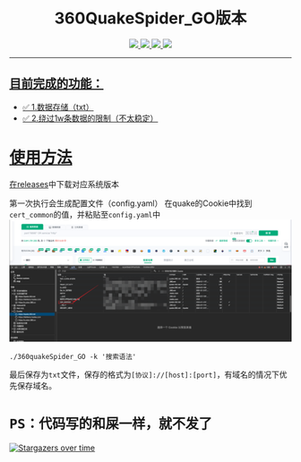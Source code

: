 <h1 align="center">360QuakeSpider_GO版本</h1>
<p align="center">
    <a href="https://github.com/wanswu/360quakeSpider_GO/releases" /><img src="https://img.shields.io/github/downloads/wanswu/360quakeSpider_GO/total"/>
    <a href="https://github.com/wanswu/360quakeSpider_GO/graphs/contributors" /><img src="https://img.shields.io/github/contributors-anon/wanswu/360quakeSpider_GO"/>
    <a href="https://github.com/wanswu/360quakeSpider_GO/releases/" /><img src="https://img.shields.io/github/release/wanswu/360quakeSpider_GO"/>
    <a href="https://github.com/wanswu/360quakeSpider_GO/issues" /><img src="https://img.shields.io/github/issues-raw/wanswu/360quakeSpider_GO"/>
</p>

---

## 目前完成的功能：

- ✅ 1.数据存储（txt）
- ✅ 2.绕过1w条数据的限制（不太稳定）

# 使用方法
在[releases](https://github.com/wanswu/360quakeSpider_GO/releases)中下载对应系统版本

第一次执行会生成配置文件（config.yaml）
在quake的Cookie中找到`cert_common`的值，并粘贴至`config.yaml`中
![img.png](doc/img.png)
```shell
./360quakeSpider_GO -k '搜索语法'
```

最后保存为`txt`文件，保存的格式为`[协议]://[host]:[port]`，有域名的情况下优先保存域名。

# `PS：代码写的和屎一样，就不发了`

[![Stargazers over time](https://starchart.cc/wanswu/360quakeSpider_GO.svg?variant=adaptive)](https://starchart.cc/wanswu/360quakeSpider_GO)
